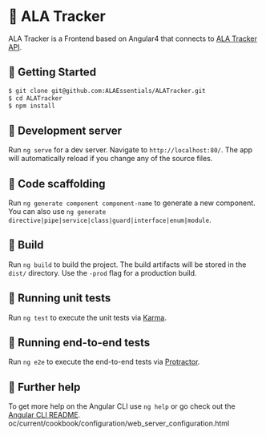 💎 ALA Tracker
========================

ALA Tracker is a Frontend based on Angular4 that connects to [ALA Tracker API](https://github.com/ALAEssentials/ALATracker-API).

📌 Getting Started
------------

```bash
$ git clone git@github.com:ALAEssentials/ALATracker.git
$ cd ALATracker
$ npm install
```

📌 Development server
------------

Run `ng serve` for a dev server. Navigate to `http://localhost:80/`. The app will automatically reload if you change any of the source files.


📌 Code scaffolding
------------

Run `ng generate component component-name` to generate a new component. You can also use `ng generate directive|pipe|service|class|guard|interface|enum|module`.

📌 Build
------------

Run `ng build` to build the project. The build artifacts will be stored in the `dist/` directory. Use the `-prod` flag for a production build.

📌 Running unit tests
------------

Run `ng test` to execute the unit tests via [Karma](https://karma-runner.github.io).

📌 Running end-to-end tests
------------

Run `ng e2e` to execute the end-to-end tests via [Protractor](http://www.protractortest.org/).

📌 Further help
------------

To get more help on the Angular CLI use `ng help` or go check out the [Angular CLI README](https://github.com/angular/angular-cli/blob/master/README.md).
oc/current/cookbook/configuration/web_server_configuration.html
